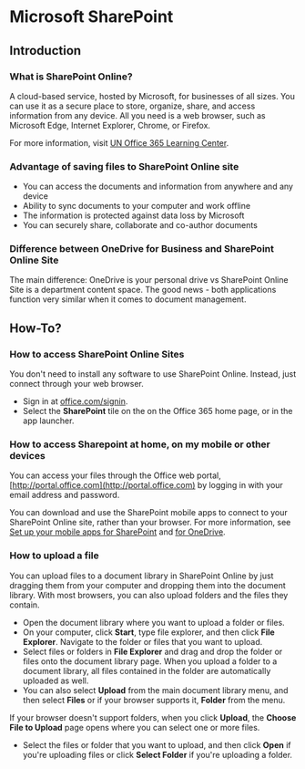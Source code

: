 # Microsoft SharePoint

## **Introduction**&#x20;

### **What is SharePoint Online?**

A cloud-based service, hosted by Microsoft, for businesses of all sizes. You can use it as a secure place to store, organize, share, and access information from any device. All you need is a web browser, such as Microsoft Edge, Internet Explorer, Chrome, or Firefox.

For more information, visit [UN Office 365 Learning Center](https://unitednations.sharepoint.com/sites/unhq\_learning\_office365/SitePages/What-is-SharePoint-Online.aspx?web=1).

### &#x20;**Advantage of saving files to SharePoint Online site**

* You can access the documents and information from anywhere and any device
* Ability to sync documents to your computer and work offline
* The information is protected against data loss by Microsoft
* You can securely share, collaborate and co-author documents

### &#x20;**Difference between OneDrive for Business and SharePoint Online Site**

The main difference: OneDrive is your personal drive vs SharePoint Online Site is a department content space. The good news - both applications function very similar when it comes to document management.&#x20;

## How-To?

### **How to access SharePoint Online Sites**

You don't need to install any software to use SharePoint Online. Instead, just connect through your web browser.

* Sign in at [office.com/signin](https://www.office.com/signin).
* Select the **SharePoint** tile on the on the Office 365 home page, or in the app launcher.

### **How to access Sharepoint at home, on my mobile or other devices**

You can access your files through the Office web portal, [http://portal.office.com](http://portal.office.com) by logging in with your email address and password.

You can download and use the SharePoint mobile apps to connect to your SharePoint Online site, rather than your browser. For more information, see [Set up your mobile apps for SharePoint](https://support.office.com/en-us/article/set-up-your-mobile-apps-for-sharepoint-539608ac-4725-455e-aea0-9ca1f769849f) and [for OneDrive](https://support.office.com/en-us/article/for-onedrive-c45e3f90-14af-4cfa-97f2-137f74d4304e).

### **How to upload a file**&#x20;

You can upload files to a document library in SharePoint Online by just dragging them from your computer and dropping them into the document library. With most browsers, you can also upload folders and the files they contain.

* Open the document library where you want to upload a folder or files.
* On your computer, click **Start**, type file explorer, and then click **File Explorer**. Navigate to the folder or files that you want to upload.
* Select files or folders in **File Explorer** and drag and drop the folder or files onto the document library page. When you upload a folder to a document library, all files contained in the folder are automatically uploaded as well.
* You can also select **Upload** from the main document library menu, and then select **Files** or if your browser supports it, **Folder** from the menu.

If your browser doesn't support folders, when you click **Upload**, the **Choose File to Upload** page opens where you can select one or more files.

* Select the files or folder that you want to upload, and then click **Open** if you're uploading files or click **Select Folder** if you're uploading a folder.



